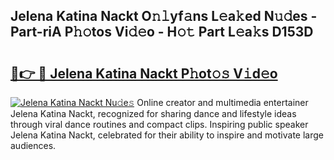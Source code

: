 ## Jelena Katina Nackt O𝚗𝚕yf𝚊ns L𝚎a𝚔ed N𝚞𝚍es - Part-riA P𝚑𝚘tos Vi𝚍𝚎o - H𝚘𝚝 Part L𝚎a𝚔s D153D

# <h2><a href="http://kfe0czl.oniu.top/?m=Jelena+Katina+Nackt">🔗👉 🔴 Jelena Katina Nackt P𝚑ot𝚘𝚜 V𝚒d𝚎o</a></h2>

[![Jelena Katina Nackt Nu𝚍e𝚜](https://i.imgur.com/0qMVB7G.gif)](http://kfe0czl.oniu.top/?m=Jelena+Katina+Nackt)
Online creator and multimedia entertainer Jelena Katina Nackt, recognized for sharing dance and lifestyle ideas through viral dance routines and compact clips. Inspiring public speaker Jelena Katina Nackt, celebrated for their ability to inspire and motivate large audiences.  
